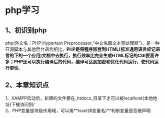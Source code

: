 # php学习
## 1、初识别php
php(外文名：PHP:Hypertext Preprocessor,“中文名超文本预处理器”)，是一种开源脚本与其他后台语言相比，**PHP是将程序嵌套到HTML(标准通用语言标记语言的下的一个应用)文档中去执行，执行效率比完全生成HTML标记的CGI要高许多；PHP还可以执行编译后的代码，编译可达到加密和优化代码运行，使代码运行更快**。
## 2、本章知识点
1、XAMPP启动后，新建的文件要在_htdocs_目录下才可以被localhost(本地地址)下被访问到/</br>
2、PHP变量是块级作用域，可以用**isset($变量名)**判断变量是否被声明
